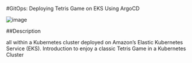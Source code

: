  #GitOps: Deploying Tetris Game on EKS Using ArgoCD

![image](https://github.com/Tim275/tetris-game/assets/117520669/2100c203-7524-4f41-9cb8-15c105fc6830)

##Description

all within a Kubernetes cluster deployed on Amazon’s Elastic Kubernetes Service (EKS).
Introduction to enjoy a classic Tetris Game in a Kubernetes Cluster

